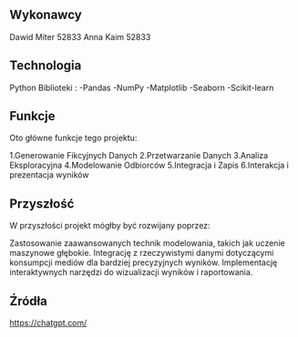 ## Wykonawcy
Dawid Miter 52833
Anna Kaim 52833

## Technologia
Python
Biblioteki :
-Pandas
-NumPy
-Matplotlib
-Seaborn
-Scikit-learn

## Funkcje 
Oto główne funkcje tego projektu:

1.Generowanie Fikcyjnych Danych
2.Przetwarzanie Danych
3.Analiza Eksploracyjna
4.Modelowanie Odbiorców
5.Integracja i Zapis
6.Interakcja i prezentacja wyników

## Przyszłość

W przyszłości projekt mógłby być rozwijany poprzez:

Zastosowanie zaawansowanych technik modelowania,
 takich jak uczenie maszynowe głębokie.
Integrację z rzeczywistymi danymi dotyczącymi konsumpcji 
mediów dla bardziej precyzyjnych wyników.
Implementację interaktywnych narzędzi do wizualizacji
wyników i raportowania.

## Źródła

https://chatgpt.com/

